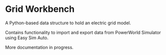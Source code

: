 # Grid Workbench

A Python-based data structure to hold an electric grid model.

Contains functionality to import and export data from PowerWorld Simulator using Easy Sim Auto.

More documentation in progress.